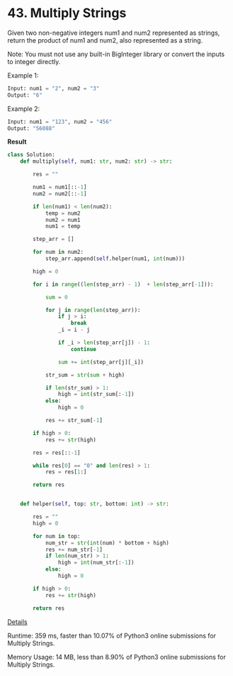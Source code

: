 # 43. Multiply Strings

Given two non-negative integers num1 and num2 represented as strings, return the product of num1 and num2, also represented as a string.

Note: You must not use any built-in BigInteger library or convert the inputs to integer directly.

 

Example 1:

```python
Input: num1 = "2", num2 = "3"
Output: "6"
```
Example 2:

```python
Input: num1 = "123", num2 = "456"
Output: "56088"
```
 

**Result**

```python
class Solution:
    def multiply(self, num1: str, num2: str) -> str:

        res = ""

        num1 = num1[::-1]
        num2 = num2[::-1]

        if len(num1) < len(num2):
            temp = num2
            num2 = num1
            num1 = temp

        step_arr = []

        for num in num2:
            step_arr.append(self.helper(num1, int(num)))

        high = 0

        for i in range((len(step_arr) - 1)  + len(step_arr[-1])):

            sum = 0

            for j in range(len(step_arr)):
                if j > i:
                    break
                _i = i - j

                if _i > len(step_arr[j]) - 1:
                    continue

                sum += int(step_arr[j][_i])

            str_sum = str(sum + high)

            if len(str_sum) > 1:
                high = int(str_sum[:-1])
            else:
                high = 0

            res += str_sum[-1]

        if high > 0:
            res += str(high)

        res = res[::-1]

        while res[0] == "0" and len(res) > 1:
            res = res[1:]

        return res


    def helper(self, top: str, bottom: int) -> str:

        res = ""
        high = 0

        for num in top:
            num_str = str(int(num) * bottom + high)
            res += num_str[-1]
            if len(num_str) > 1:
                high = int(num_str[:-1])
            else:
                high = 0

        if high > 0:
            res += str(high)

        return res
```



[Details ](https://leetcode.com/submissions/detail/732436069/)

Runtime: 359 ms, faster than 10.07% of Python3 online submissions for Multiply Strings.

Memory Usage: 14 MB, less than 8.90% of Python3 online submissions for Multiply Strings.


